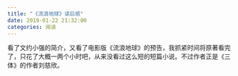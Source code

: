 ```yaml
---
title: "《流浪地球》读后感"
date: 2019-01-22 21:32:00
categories: 阅读
---
```


看了文约小强的简介，又看了电影版《流浪地球》的预告，我抓紧时间将原著看完了，只花了大概一两个小时吧，从来没看过这么短的短篇小说。不过作者正是《三体》的作者刘慈欣。

